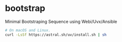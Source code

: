# bootstrap
Minimal Bootstraping Sequence using Webi/Uvx/Ansible

```bash
# On macOS and Linux.
curl -LsSf https://astral.sh/uv/install.sh | sh
```
